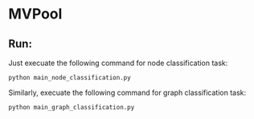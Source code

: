# MVPool

## Run:
Just execuate the following command for node classification task:
```
python main_node_classification.py
```

Similarly, execuate the following command for graph classification task:
```
python main_graph_classification.py
```